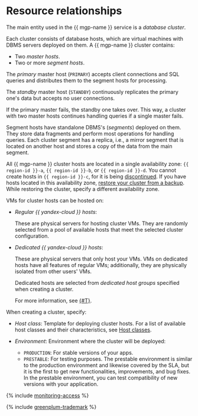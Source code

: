 # Resource relationships

The main entity used in the {{ mgp-name }} service is a _database cluster_.

Each cluster consists of database hosts, which are virtual machines with DBMS servers deployed on them. A {{ mgp-name }} cluster contains:

* Two _master hosts_.
* Two or more _segment hosts_.

The _primary_ master host (`PRIMARY`) accepts client connections and SQL queries and distributes them to the segment hosts for processing.

The _standby_ master host (`STANDBY`) continuously replicates the primary one's data but accepts no user connections.

If the primary master fails, the standby one takes over. This way, a cluster with two master hosts continues handling queries if a single master fails.

Segment hosts have standalone DBMS's (_segments_) deployed on them. They store data fragments and perform most operations for handling queries. Each cluster segment has a replica, i.e., a mirror segment that is located on another host and stores a copy of the data from the main segment.


All {{ mgp-name }} cluster hosts are located in a single availability zone: `{{ region-id }}-a`, `{{ region-id }}-b`, or `{{ region-id }}-d`. You cannot create hosts in `{{ region-id }}-c`, for it is being [discontinued](/blog/posts/2023/08/new-availability-zone). If you have hosts located in this availability zone, [restore your cluster from a backup](../operations/cluster-backups.md#restore). While restoring the cluster, specify a different availability zone.


VMs for cluster hosts can be hosted on:

* _Regular {{ yandex-cloud }} hosts_:

   These are physical servers for hosting cluster VMs. They are randomly selected from a pool of available hosts that meet the selected cluster configuration.


* _Dedicated {{ yandex-cloud }} hosts_:

   These are physical servers that only host your VMs. VMs on dedicated hosts have all features of regular VMs; additionally, they are physically isolated from other users' VMs.

   Dedicated hosts are selected from _dedicated host groups_ specified when creating a cluster.

   For more information, see [{#T}](../../compute/concepts/dedicated-host.md).


When creating a cluster, specify:

* _Host class_: Template for deploying cluster hosts. For a list of available host classes and their characteristics, see [Host classes](instance-types.md).

* _Environment_: Environment where the cluster will be deployed:
   * `PRODUCTION`: For stable versions of your apps.
   * `PRESTABLE`: For testing purposes. The prestable environment is similar to the production environment and likewise covered by the SLA, but it is the first to get new functionalities, improvements, and bug fixes. In the prestable environment, you can test compatibility of new versions with your application.

{% include [monitoring-access](../../_includes/mdb/monitoring-access.md) %}

{% include [greenplum-trademark](../../_includes/mdb/mgp/trademark.md) %}
